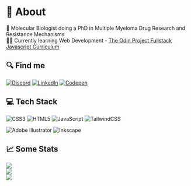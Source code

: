 # 💫 About
🔬 Molecular Biologist doing a PhD in Multiple Myeloma Drug Research and Resistance Mechanisms <br>
👨‍💻 Currently learning Web Development - [The Odin Project Fullstack Javascript Curriculum](www.theodinproject.com)


##  🔍 Find me
[![Discord](https://img.shields.io/badge/Discord-%237289DA.svg?style=for-the-badge&logo=discord&logoColor=white)](https://discord.gg/https://discordapp.com/channels/@me/maurito#0249) [![LinkedIn](https://img.shields.io/badge/LinkedIn-%230077B5.svg?style=for-the-badge&logo=linkedin&logoColor=white)](https://linkedin.com/in/https://www.linkedin.com/in/mlorenzomohamed/) [![Codepen](https://img.shields.io/badge/Codepen-000000?style=for-the-badge&logo=codepen&logoColor=white)](https://codepen.io/https://codepen.io/mlorenzm) 

## 💻 Tech Stack


![CSS3](https://img.shields.io/badge/css3-%231572B6.svg?style=for-the-badge&logo=css3&logoColor=white) 
![HTML5](https://img.shields.io/badge/html5-%23E34F26.svg?style=for-the-badge&logo=html5&logoColor=white)
![JavaScript](https://img.shields.io/badge/javascript-%23323330.svg?style=for-the-badge&logo=javascript&logoColor=%23F7DF1E)
![TailwindCSS](https://img.shields.io/badge/tailwindcss-%2338B2AC.svg?style=for-the-badge&logo=tailwind-css&logoColor=white)


![Adobe Illustrator](https://img.shields.io/badge/adobeillustrator-%23FF9A00.svg?style=for-the-badge&logo=adobeillustrator&logoColor=white)
![Inkscape](https://img.shields.io/badge/Inkscape-e0e0e0?style=for-the-badge&logo=inkscape&logoColor=080A13) 


## 📈 Some Stats
![](https://github-readme-stats.vercel.app/api?username=mlorenzm&theme=react&hide_border=false&include_all_commits=false&count_private=false)<br/>
![](https://github-readme-streak-stats.herokuapp.com/?user=mlorenzm&theme=react&hide_border=false)<br/>
![](https://github-readme-stats.vercel.app/api/top-langs/?username=mlorenzm&theme=react&hide_border=false&include_all_commits=false&count_private=false&layout=compact)
